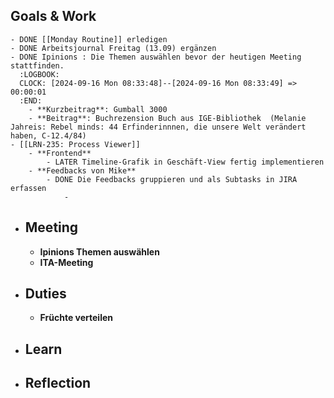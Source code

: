 ## Goals & Work
	- DONE [[Monday Routine]] erledigen
	- DONE Arbeitsjournal Freitag (13.09) ergänzen
	- DONE Ipinions : Die Themen auswählen bevor der heutigen Meeting stattfinden.
	  :LOGBOOK:
	  CLOCK: [2024-09-16 Mon 08:33:48]--[2024-09-16 Mon 08:33:49] =>  00:00:01
	  :END:
		- **Kurzbeitrag**: Gumball 3000
		- **Beitrag**: Buchrezension Buch aus IGE-Bibliothek  (Melanie Jahreis: Rebel minds: 44 Erfinderinnnen, die unsere Welt verändert haben, C-12.4/84)
	- [[LRN-235: Process Viewer]]
		- **Frontend**
			- LATER Timeline-Grafik in Geschäft-View fertig implementieren
		- **Feedbacks von Mike**
			- DONE Die Feedbacks gruppieren und als Subtasks in JIRA erfassen
				-
- ## Meeting
	- **Ipinions Themen auswählen**
	- **ITA-Meeting**
- ## Duties
	- **Früchte verteilen**
- ## Learn
- ## Reflection